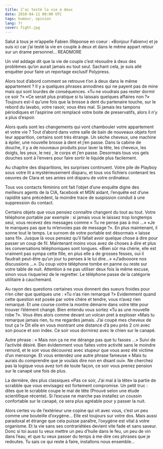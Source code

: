 ```yaml
---
title: J’ai testé la vie à deux
date: 2010-04-11 00:00 UTC
tags: humour, opinion
lang: fr
cover: fight.jpg
---
```


Salut à tous je m’appelle Fabien (Réponse en coeur : «Bonjour Fabien») et je suis ici car j’ai testé la vie en couple à deux et dans le même appart retour sur un drame personnel...
READMORE

Un viel addage dit que la vie de couple c’est résoudre à deux des problèmes qu’on aurait jamais eu tout seul. Sachant cela, je suis allé enquêter pour faire un reportage exclusif Polypress.

Alors tout d’abord comment se retrouve t’on à deux dans le même appartement ?
Il y a quelques phrases annodines qui ne payent pas de mine mais qui sont lourdes de conséquences. «Tu ne voudrais pas rester dormir ce soir ?» «Ce serait plus pratique si tu laissais quelques affaires non ?» Toujours est-il qu’une fois que la brosse à dent du partenaire touche, sur le rebord du lavabo, votre rasoir, vous êtes mal. Si jamais les tampons périodiques et l’aspirine ont remplacé votre boite de preservatifs, alors il n’y a plus d’espoir. 

Alors quels sont les changements qui vont chambouler votre appartement et votre vie ? Tout d’abord dans votre salle de bain de nouveaux objets font leur apparition, certains sont très étrange. Un sèche cheveux, une machine à épiler, une nouvelle brosse à dent et j’en passe. Dans la cabine de douche, il y a de nouveaux produits pour laver la tête, les cheveux, les doigts, les yeux, le nez , le corps et j’en passe. Desormais tous vos gels douches sont à l’envers pour faire sortir le liquide plus facilement. 

Au chapitre des disparitions, les surprises continuent. Votre pile de Playboy sous votre lit a mystérieusement disparu, et tous vos fichiers contenant les oeuvres de Clara et ses amies ont disparu de votre ordinateur. 

Tous vos contacts féminins ont fait l’objet d’une enquête digne des meilleurs agents de la CIA, facebook et MSN aidant, l’enquête est d’une rapidité sans précédent, la moindre trace de suspission conduit à une suppression du contact.

Certains objets que vous pensiez connaître changent du tout au tout. Votre téléphone portable par exemple : si jamais vous le laissez trop longtemps seul, vous recevez des messages comme « Tu ne pense pas à moi ...» «Je te manques pas que tu m’envoies pas de message ?». En plus maintenant, il sonne tout le temps. Le surnom de votre portable est désormais « laisse sans fil». Jusque là vous pensiez qu’il fallait avoir quelque chose à dire pour passer un coup de fil. Maintenant moins vous avez de choses à dire et plus les conversations téléphoniques sont longues. «Bien sûr ma chérie, elle est vraiment pas sympa cette fille, en plus elle a de grosses fesses, oui il faudrait peut-être qu’un jour tu penses à le lui dire...» «J’adoooore nos discussions ...». Du coup votre téléphone tombe en panne ou reste sur votre table de nuit. Attention à ne pas utiliser deux fois la même excuse, sinon vous risqueriez de le regretter. Le téléphone passe de la catégorie utilitaire à cauchemard. 

Au rayon des questions certaines vous donnent des sueurs froides pour n’en citer que quelques une : 
«Tu n’as rien remarqué ?» Evidemment quand cette question est posée par votre chère et tendre, vous n’avez rien remarqué. Et une course contre la montre démarre dans votre tête pour trouver l’élément changé. Bien entendu vous sortez «Tu as une nouvelle robe ?». Vous êtes alors comme devant un volcan pret à exploser «Mais tu remarque jamais rien, tu me regardes jamais. J’ai coupé mes cheveux de tout ça !» Dit elle en vous montrant une distance d’à peu près 2 cm avec son pouce et son index. Ce soir vous dormirez avec le chien sur le canapé. 

Autre phrase : « Mais non ça ne me dérange pas que tu fasses ...» Suivi de l’activité désiré. Bien évidemment vous faites votre activité sans le moindre remord, et le soir vous découvrez avec stupeur que vous avez été victime d’un mensonge. Et vous entendez une autre phrase fameuse « Mais tu aurais du comprendre que je voulais dire non en disant oui». Ne cherchez pas la logique vous avez tort de toute façon, ce soir vous prenez pension sur le canapé une fois de plus.

La dernière, des plus classiques «Pas ce soir, J’ai mal à la tête» la partie de scrabble que vous envisagez est fortement compromise. Un petit truc : dites que le scrabble coupe le mal de tête (Prouvé selon une étude scientifique récente). Si l’excuse ne marche pas installez un coussin confortable sur le canapé, ce sera plus agréable pour y passer la nuit. 

Alors certes vu de l’extérieur une copine qui vit avec vous, c’est un peu comme une bouteille d’oxygène... Elle est toujours sur votre dos. Mais aussi paradoxal et étrange que cela puisse paraître, l’oxygène est vital à votre organisme. Et la vie sans ses contrariétées devient vite fade et sans saveur. Donc si toi aussi tu veux mettre un peu d’huile dans le feu, un peu de vin dans l’eau, et que tu veux passer du temps à me dire ces phrases que je redoutes. Tu sais ce qui reste à faire, installons nous ensemble... 
